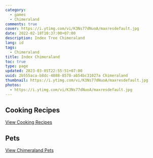 ```yaml
---
category:
  - games
  - Chimeraland
comments: true
cover: https://i.ytimg.com/vi/K3Ns77dNuoA/maxresdefault.jpg
date: 2022-02-18T10:37:00+07:00
description: Index Tree Chimeraland
lang: id
tags:
  - Chimeraland
title: Index Chimeraland
toc: true
type: page
updated: 2023-03-05T22:55:51+07:00
uuid: 2b555aca-b8dc-4888-8578-ab54bc31027a Chimeraland
thumbnail: https://i.ytimg.com/vi/K3Ns77dNuoA/maxresdefault.jpg
photos:
  - https://i.ytimg.com/vi/K3Ns77dNuoA/maxresdefault.jpg
---
```


<!-- include index2/update.html -->

## Cooking Recipes
[View Cooking Recipes](Recipes.md)

## Pets
[View Chimeraland Pets](Pets.md)
